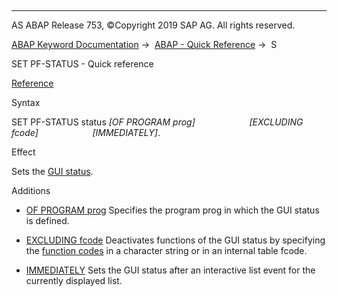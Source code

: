   

* * *

AS ABAP Release 753, ©Copyright 2019 SAP AG. All rights reserved.

[ABAP Keyword Documentation](https://help.sap.com/doc/abapdocu_753_index_htm/7.53/en-US/abenabap.htm) →  [ABAP - Quick Reference](https://help.sap.com/doc/abapdocu_753_index_htm/7.53/en-US/abenabap_shortref.htm) →  S

SET PF-STATUS - Quick reference

[Reference](https://help.sap.com/doc/abapdocu_753_index_htm/7.53/en-US/abapset_pf-status_dynpro.htm)

Syntax

SET PF-STATUS status *\[*OF PROGRAM prog*\]*
                     *\[*EXCLUDING fcode*\]*
                     *\[*IMMEDIATELY*\]*.

Effect

Sets the [GUI status](https://help.sap.com/doc/abapdocu_753_index_htm/7.53/en-US/abengui_status_glosry.htm "Glossary Entry").

Additions

-   [OF PROGRAM prog](https://help.sap.com/doc/abapdocu_753_index_htm/7.53/en-US/abapset_pf-status_dynpro.htm)
    Specifies the program prog in which the GUI status is defined.
    
-   [EXCLUDING fcode](https://help.sap.com/doc/abapdocu_753_index_htm/7.53/en-US/abapset_pf-status_dynpro.htm)
    Deactivates functions of the GUI status by specifying the [function codes](https://help.sap.com/doc/abapdocu_753_index_htm/7.53/en-US/abenfunction_code_glosry.htm "Glossary Entry") in a character string or in an internal table fcode.
    
-   [IMMEDIATELY](https://help.sap.com/doc/abapdocu_753_index_htm/7.53/en-US/abapset_pf-status_list.htm)
    Sets the GUI status after an interactive list event for the currently displayed list.